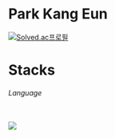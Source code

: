 # Park Kang Eun

[![Solved.ac프로필](http://mazassumnida.wtf/api/v2/generate_badge?boj=kangeun3222)](https://solved.ac/kangeun3222)

# Stacks
<h6>Language</h6>
<br>
<img src="https://img.shields.io/badge/Python-3776AB?style=for-the-badge&logo=Python&logoColor=white">

